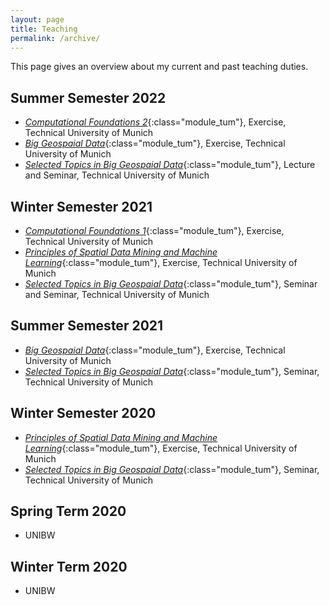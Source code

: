```yaml
---
layout: page
title: Teaching
permalink: /archive/
---
```


<style>
.module_tum{
color: black
}
</style>

This page gives an overview about my current and past teaching duties.

## Summer Semester 2022
* [*Computational Foundations 2*](https://campus.tum.de/tumonline/pl/ui/$ctx/WBMODHB.wbShowMHBReadOnly?pKnotenNr=2663331&pOrgNr=51837){:class="module_tum"}, Exercise, Technical University of Munich
* [*Big Geospaial Data*](https://campus.tum.de/tumonline/pl/ui/$ctx/WBMODHB.wbShowMHBReadOnly?pKnotenNr=1845647&pOrgNr=51837){:class="module_tum"}, Exercise, Technical University of Munich
* [*Selected Topics in Big Geospaial Data*](https://campus.tum.de/tumonline/pl/ui/$ctx/WBMODHB.wbShowMHBReadOnly?pKnotenNr=2654853&pOrgNr=51837){:class="module_tum"}, Lecture and Seminar, Technical University of Munich

## Winter Semester 2021
* [*Computational Foundations 1*](https://campus.tum.de/tumonline/pl/ui/$ctx/WBMODHB.wbShowMHBReadOnly?pKnotenNr=2663301&pOrgNr=51837){:class="module_tum"}, Exercise, Technical University of Munich
* [*Principles of Spatial Data Mining and Machine Learning*](https://campus.tum.de/tumonline/pl/ui/$ctx/WBMODHB.wbShowMHBReadOnly?pKnotenNr=2654857&pOrgNr=51837){:class="module_tum"}, Exercise, Technical University of Munich
* [*Selected Topics in Big Geospaial Data*](https://campus.tum.de/tumonline/pl/ui/$ctx/WBMODHB.wbShowMHBReadOnly?pKnotenNr=2654853&pOrgNr=51837){:class="module_tum"}, Seminar and Seminar, Technical University of Munich

## Summer Semester 2021
* [*Big Geospaial Data*](https://campus.tum.de/tumonline/pl/ui/$ctx/WBMODHB.wbShowMHBReadOnly?pKnotenNr=1845647&pOrgNr=51837){:class="module_tum"}, Exercise, Technical University of Munich
* [*Selected Topics in Big Geospaial Data*](https://campus.tum.de/tumonline/pl/ui/$ctx/WBMODHB.wbShowMHBReadOnly?pKnotenNr=2654853&pOrgNr=51837){:class="module_tum"}, Seminar, Technical University of Munich

## Winter Semester 2020
* [*Principles of Spatial Data Mining and Machine Learning*](https://campus.tum.de/tumonline/pl/ui/$ctx/WBMODHB.wbShowMHBReadOnly?pKnotenNr=2654857&pOrgNr=51837){:class="module_tum"}, Exercise, Technical University of Munich
* [*Selected Topics in Big Geospaial Data*](https://campus.tum.de/tumonline/pl/ui/$ctx/WBMODHB.wbShowMHBReadOnly?pKnotenNr=2654853&pOrgNr=51837){:class="module_tum"}, Seminar, Technical University of Munich

## Spring Term 2020
* UNIBW

## Winter Term 2020
* UNIBW